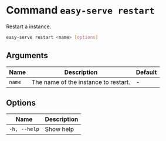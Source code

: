 # Command `easy-serve restart`

Restart a instance.

```bash
easy-serve restart <name> [options]
```

## Arguments

Name   | Description                          | Default
-------|--------------------------------------|--------
`name` | The name of the instance to restart. | -


## Options

Name         | Description
-------------|------------
`-h, --help` | Show help